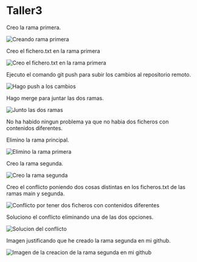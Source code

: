 # Taller3
  
  Creo la rama primera.

![Creando rama primera](/img/5.png)

  Creo el fichero.txt en la rama primera

![Creo el fichero.txt en la rama primera](/img/6.png)

  Ejecuto el comando git push para subir los cambios al repositorio remoto.

![Hago push a los cambios](/img/7.png)

  Hago merge para juntar las dos ramas.

![Junto las dos ramas](/img/8.png)

  No ha habido ningun problema ya que no habia dos ficheros con contenidos diferentes.

  Elimino la rama principal.
  
![Elimino la rama primera](/img/9.png)

  Creo la rama segunda.

![Creo la rama segunda](/img/10.png)

  Creo el conflicto poniendo dos cosas distintas en los ficheros.txt de las ramas main y segunda.

![Conflicto por tener dos ficheros con contenidos diferentes](/img/11.png)

  Soluciono el conflicto eliminando una de las dos opciones.

![Solucion del conflicto](/img/12.png)

  Imagen justificando que he creado la rama segunda en mi github.

![Imagen de la creacion de la rama segunda en mi github](/img/13.png)
